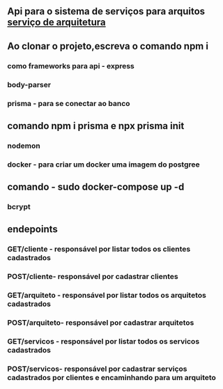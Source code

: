## Api para o sistema de serviços para arquitos <a href="">serviço de arquitetura</a>

## Ao clonar o projeto,escreva o comando npm i

### como frameworks para api - express
### body-parser

### prisma - para se conectar ao banco
## comando npm i prisma e npx prisma init

### nodemon
### docker - para criar um docker uma imagem do postgree 
## comando - sudo docker-compose up -d

### bcrypt

## endepoints
### GET/cliente - responsável por listar todos os clientes cadastrados
### POST/cliente- responsável por cadastrar clientes

### GET/arquiteto - responsável por listar todos os arquitetos cadastrados
### POST/arquiteto- responsável por cadastrar arquitetos

### GET/servicos - responsável por listar todos os servicos cadastrados
### POST/servicos- responsável por cadastrar serviços cadastrados por clientes e encaminhando para um arquiteto 
